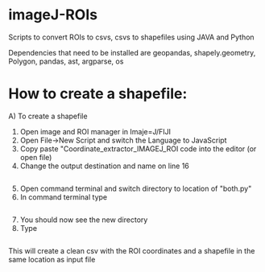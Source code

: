 # imageJ-ROIs
Scripts to convert ROIs to csvs, csvs to shapefiles using JAVA and Python

Dependencies that need to be installed are  geopandas, shapely.geometry, Polygon, pandas, ast, argparse, os

# How to create a shapefile: 

A) To create a shapefile

  1. Open image and ROI manager in Imaje=J/FIJI
  2. Open File->New Script and switch the Language to JavaScript
  3. Copy paste "Coordinate_extractor_IMAGEJ_ROI code into the editor (or open file)
  4. Change the output destination and name on line 16
     ```output_file = new FileWriter("C:/Users.../roi_coordinates.csv");'''
  5. Open command terminal and switch directory to location of "both.py"
  6. In command terminal type
     ```C:\Users\nicor> cd 'path to directory with both.py'
  7. You should now see the new directory
  8. Type
       ```python both.py 'path to .csv file created in javascript above'

This will create a clean csv with the ROI coordinates and a shapefile in the same location as input file
